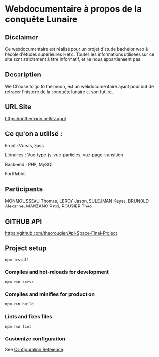 # Webdocumentaire à propos de la conquête Lunaire

## Disclaimer

Ce webdocumentaire est réalisé pour un projet d'étude bachelor web à l'école d'études supérieures Hétic.
Toutes les informations utilisées sur ce site sont strictement à titre informatif, et ne nous appartiennent pas.

## Description

We Choose to go to the moon, est un webdocumentaire ayant pour but de retracer l'histoire de la conquête lunaire et son future.

## URL Site 

https://onthemoon.netlify.app/

## Ce qu'on a utilisé :

Front : VueJs, Sass

Librairies : Vue-type-js, vue-particles, vue-page-transition

Back-end : PHP, MySQL

FortRabbit

## Participants

MONMOUSSEAU Thomas, LEROY Jason,
SULEJMAN Kayse, BRUNOLD Alexanne,
MANZANO Patxi, ROUGIER Théo

## GITHUB API

https://github.com/theorougier/Api-Space-Final-Project

## Project setup

```
npm install
```

### Compiles and hot-reloads for development

```
npm run serve
```

### Compiles and minifies for production

```
npm run build
```

### Lints and fixes files

```
npm run lint
```

### Customize configuration

See [Configuration Reference](https://cli.vuejs.org/config/).
